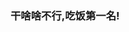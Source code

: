 ### 干啥啥不行,吃饭第一名!

<!--
**CaoShenZhou/CaoShenZhou** is a ✨ _special_ ✨ repository because its `README.md` (this file) appears on your GitHub profile.
-->

